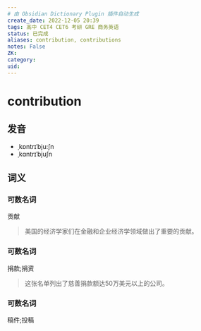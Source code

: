 ```yaml
---
# 由 Obsidian Dictionary Plugin 插件自动生成
create_date: 2022-12-05 20:39
tags: 高中 CET4 CET6 考研 GRE 商务英语
status: 已完成  
aliases: contribution, contributions
notes: False
ZK: 
category: 
uid: 
---
```


# contribution

## 发音

- ˌkɒntrɪˈbju:ʃn
- ˌkɑntrɪˈbjuʃn

## 词义

### 可数名词

贡献

> 美国的经济学家们在金融和企业经济学领域做出了重要的贡献。

### 可数名词

捐款;捐资

> 这张名单列出了慈善捐款额达50万美元以上的公司。

### 可数名词

稿件;投稿



